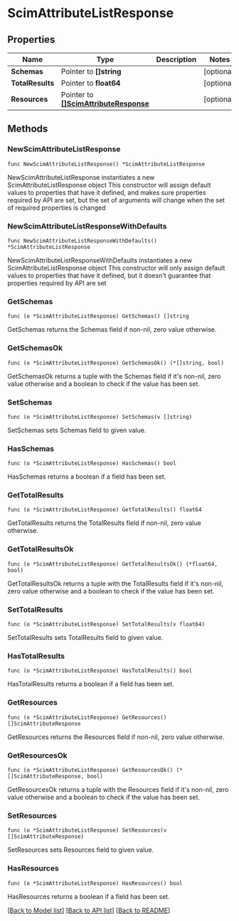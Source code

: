 # ScimAttributeListResponse

## Properties

Name | Type | Description | Notes
------------ | ------------- | ------------- | -------------
**Schemas** | Pointer to **[]string** |  | [optional] 
**TotalResults** | Pointer to **float64** |  | [optional] 
**Resources** | Pointer to [**[]ScimAttributeResponse**](ScimAttributeResponse.md) |  | [optional] 

## Methods

### NewScimAttributeListResponse

`func NewScimAttributeListResponse() *ScimAttributeListResponse`

NewScimAttributeListResponse instantiates a new ScimAttributeListResponse object
This constructor will assign default values to properties that have it defined,
and makes sure properties required by API are set, but the set of arguments
will change when the set of required properties is changed

### NewScimAttributeListResponseWithDefaults

`func NewScimAttributeListResponseWithDefaults() *ScimAttributeListResponse`

NewScimAttributeListResponseWithDefaults instantiates a new ScimAttributeListResponse object
This constructor will only assign default values to properties that have it defined,
but it doesn't guarantee that properties required by API are set

### GetSchemas

`func (o *ScimAttributeListResponse) GetSchemas() []string`

GetSchemas returns the Schemas field if non-nil, zero value otherwise.

### GetSchemasOk

`func (o *ScimAttributeListResponse) GetSchemasOk() (*[]string, bool)`

GetSchemasOk returns a tuple with the Schemas field if it's non-nil, zero value otherwise
and a boolean to check if the value has been set.

### SetSchemas

`func (o *ScimAttributeListResponse) SetSchemas(v []string)`

SetSchemas sets Schemas field to given value.

### HasSchemas

`func (o *ScimAttributeListResponse) HasSchemas() bool`

HasSchemas returns a boolean if a field has been set.

### GetTotalResults

`func (o *ScimAttributeListResponse) GetTotalResults() float64`

GetTotalResults returns the TotalResults field if non-nil, zero value otherwise.

### GetTotalResultsOk

`func (o *ScimAttributeListResponse) GetTotalResultsOk() (*float64, bool)`

GetTotalResultsOk returns a tuple with the TotalResults field if it's non-nil, zero value otherwise
and a boolean to check if the value has been set.

### SetTotalResults

`func (o *ScimAttributeListResponse) SetTotalResults(v float64)`

SetTotalResults sets TotalResults field to given value.

### HasTotalResults

`func (o *ScimAttributeListResponse) HasTotalResults() bool`

HasTotalResults returns a boolean if a field has been set.

### GetResources

`func (o *ScimAttributeListResponse) GetResources() []ScimAttributeResponse`

GetResources returns the Resources field if non-nil, zero value otherwise.

### GetResourcesOk

`func (o *ScimAttributeListResponse) GetResourcesOk() (*[]ScimAttributeResponse, bool)`

GetResourcesOk returns a tuple with the Resources field if it's non-nil, zero value otherwise
and a boolean to check if the value has been set.

### SetResources

`func (o *ScimAttributeListResponse) SetResources(v []ScimAttributeResponse)`

SetResources sets Resources field to given value.

### HasResources

`func (o *ScimAttributeListResponse) HasResources() bool`

HasResources returns a boolean if a field has been set.


[[Back to Model list]](../README.md#documentation-for-models) [[Back to API list]](../README.md#documentation-for-api-endpoints) [[Back to README]](../README.md)



